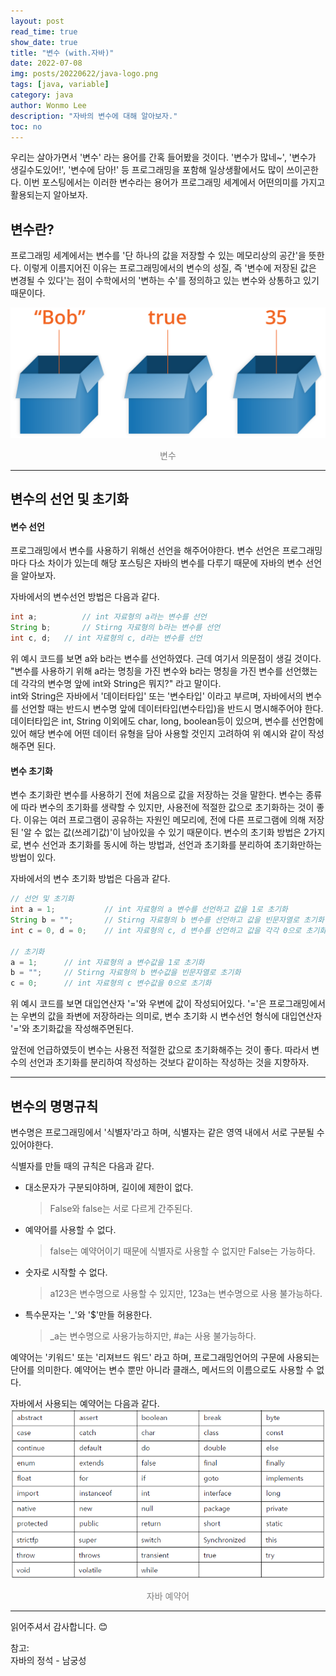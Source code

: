 ```yaml
---
layout: post
read_time: true
show_date: true
title: "변수 (with.자바)"
date: 2022-07-08
img: posts/20220622/java-logo.png
tags: [java, variable]
category: java
author: Wonmo Lee
description: "자바의 변수에 대해 알아보자."
toc: no
---
```


우리는 살아가면서 '변수' 라는 용어를 간혹 들어봤을 것이다. '변수가 많네~', '변수가 생길수도있어!', '변수에 담아!' 등 프로그래밍을 포함해 일상생활에서도 많이 쓰이곤한다.
이번 포스팅에서는 이러한 변수라는 용어가 프로그래밍 세계에서 어떤의미를 가지고 활용되는지 알아보자.

## 변수란?
프로그래밍 세계에서는 변수를 '단 하나의 값을 저장할 수 있는 메모리상의 공간'을 뜻한다. 이렇게 이름지어진 이유는 프로그래밍에서의 변수의 성질, 즉 '변수에 저장된 값은 변경될 수 있다'는 점이 수학에서의 '변하는 수'를 정의하고 있는 변수와 상통하고 있기 때문이다.

![변수](../assets/img/posts/20220722/variable.png "변수")
<div style="color: gray; text-align: center;">변수</div> 

* * *

## 변수의 선언 및 초기화

#### 변수 선언
프로그래밍에서 변수를 사용하기 위해선 선언을 해주어야한다. 변수 선언은 프로그래밍마다 다소 차이가 있는데 해당 포스팅은 자바의 변수를 다루기 때문에 자바의 변수 선언을 알아보자.  

자바에서의 변수선언 방법은 다음과 같다.
```java
int a;          // int 자료형의 a라는 변수를 선언
String b;       // Stirng 자료형의 b라는 변수를 선언
int c, d;   // int 자료형의 c, d라는 변수를 선언
```

위 예시 코드를 보면 a와 b라는 변수를 선언하였다. 근데 여기서 의문점이 생길 것이다. "변수를 사용하기 위해 a라는 명칭을 가진 변수와 b라는 명칭을 가진 변수를 선언했는데 각각의 변수명 앞에 int와 String은 뭐지?" 라고 말이다.  
int와 String은 자바에서 '데이터타입' 또는 '변수타입' 이라고 부르며, 자바에서의 변수를 선언할 때는 반드시 변수명 앞에 데이터타입(변수타입)을 반드시 명시해주어야 한다. 
데이터타입은 int, String 이외에도 char, long, boolean등이 있으며, 변수를 선언함에 있어 해당 변수에 어떤 데이터 유형을 담아 사용할 것인지 고려하여 위 예시와 같이 작성해주면 된다.

#### 변수 초기화
변수 초기화란 변수를 사용하기 전에 처음으로 값을 저장하는 것을 말한다. 변수는 종류에 따라 변수의 초기화를 생략할 수 있지만, 사용전에 적절한 값으로 초기화하는 것이 좋다. 이유는 여러 프로그램이 공유하는 자원인 메모리에, 전에 다른 프로그램에 의해 저장된 '알 수 없는 값(쓰레기값)'이 남아있을 수 있기 때문이다.
변수의 초기화 방법은 2가지로, 변수 선언과 초기화를 동시에 하는 방법과, 선언과 초기화를 분리하여 초기화만하는 방법이 있다.

자바에서의 변수 초기화 방법은 다음과 같다.
```java
// 선언 및 초기화
int a = 1;           // int 자료형의 a 변수를 선언하고 값을 1로 초기화
String b = "";       // Stirng 자료형의 b 변수를 선언하고 값을 빈문자열로 초기화
int c = 0, d = 0;    // int 자료형의 c, d 변수를 선언하고 값을 각각 0으로 초기화

// 초기화
a = 1;      // int 자료형의 a 변수값을 1로 초기화
b = "";     // Stirng 자료형의 b 변수값을 빈문자열로 초기화
c = 0;      // int 자료형의 c 변수값을 0으로 초기화
```

위 예시 코드를 보면 대입연산자 '='와 우변에 값이 작성되어있다. '='은 프로그래밍에서는 우변의 값을 좌변에 저장하라는 의미로, 변수 초기화 시 변수선언 형식에 대입연산자 '='와 초기화값을 작성해주면된다.  

앞전에 언급하였듯이 변수는 사용전 적절한 값으로 초기화해주는 것이 좋다. 따라서 변수의 선언과 초기화를 분리하여 작성하는 것보다 같이하는 작성하는 것을 지향하자.

* * *

## 변수의 명명규칙
변수명은 프로그래밍에서 '식별자'라고 하며, 식별자는 같은 영역 내에서 서로 구분될 수 있어야한다.

식별자를 만들 때의 규칙은 다음과 같다.
- 대소문자가 구분되야하며, 길이에 제한이 없다.
    >False와 false는 서로 다르게 간주된다.
- 예약어를 사용할 수 없다.
    >false는 예약어이기 때문에 식별자로 사용할 수 없지만 False는 가능하다.
- 숫자로 시작할 수 없다.
    >a123은 변수명으로 사용할 수 있지만, 123a는 변수명으로 사용 불가능하다.
- 특수문자는 '_'와 '$'만들 허용한다.
    >_a는 변수명으로 사용가능하지만, #a는 사용 불가능하다.

예약어는 '키워드' 또는 '리져브드 워드' 라고 하며, 프로그래밍언어의 구문에 사용되는 단어를 의미한다. 예약어는 변수 뿐만 아니라 클래스, 메서드의 이름으로도 사용할 수 없다. 

자바에서 사용되는 예약어는 다음과 같다.
![자바 예약어](../assets/img/posts/20220722/java-reserved-word.png "자바 예약어")
<div style="color: gray; text-align: center;">자바 예약어</div> 

* * * 

읽어주셔서 감사합니다. 😊

참고:  
자바의 정석 - 남궁성